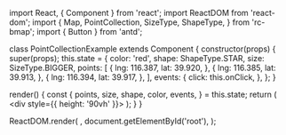 import React, { Component } from 'react';
import ReactDOM from 'react-dom';
import {
  Map, PointCollection, SizeType, ShapeType,
} from 'rc-bmap';
import { Button } from 'antd';

class PointCollectionExample extends Component {
  constructor(props) {
    super(props);
    this.state = {
      color: 'red',
      shape: ShapeType.STAR,
      size: SizeType.BIGGER,
      points: [
        {
          lng: 116.387,
          lat: 39.920,
        }, {
          lng: 116.385,
          lat: 39.913,
        },
        {
          lng: 116.394,
          lat: 39.917,
        },
      ],
      events: {
        click: this.onClick,
      },
    };
  }

  render() {
    const {
      points, size, shape, color, events,
    } = this.state;
    return (
      <div style={{ height: '90vh' }}>
        <Map
          ak="WAeVpuoSBH4NswS30GNbCRrlsmdGB5Gv"
          scrollWheelZoom
        >
          <PointCollection
            points={points}
            shape={shape}
            size={size}
            color={color}
            events={events}
          />
        </Map>
      </div>
    );
  }
}

ReactDOM.render(
  <PointCollectionExample />,
  document.getElementById('root'),
);
